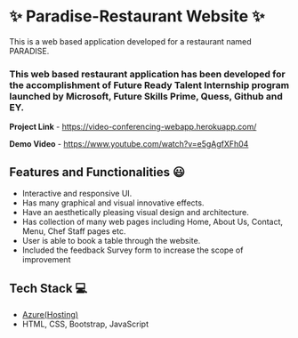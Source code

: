# ✨ Paradise-Restaurant Website  ✨

This is a web based application developed for a restaurant named PARADISE.

### This web based restaurant application has been developed for the accomplishment of Future Ready Talent Internship program launched by Microsoft, Future Skills Prime, Quess, Github and EY.


**Project Link** - https://video-conferencing-webapp.herokuapp.com/


**Demo Video** -  https://www.youtube.com/watch?v=e5gAgfXFh04

## Features and Functionalities 😃

- Interactive and responsive UI.
- Has many graphical and visual innovative effects.
- Have an aesthetically pleasing visual design and architecture.
- Has collection of many web pages including Home, About Us, Contact, Menu, Chef Staff pages etc.
- User is able to book a table through the website.
- Included the feedback Survey form to increase the scope of improvement 


## Tech Stack 💻

- [Azure(Hosting)](https://azure.microsoft.com/en-in/features/azure-portal/)
- HTML, CSS, Bootstrap, JavaScript
